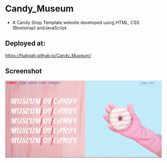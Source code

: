 # Candy_Museum
* A Candy Shop Template website developed using HTML, CSS (Bootstrap) andJavaScript.

## Deployed at:
https://fsalviati.github.io/Candy_Museum/
<br />

## Screenshot

![Screenshot](screenshot.png)
